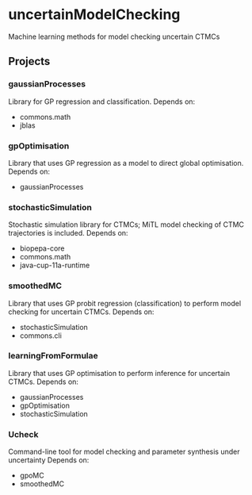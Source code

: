 # uncertainModelChecking
Machine learning methods for model checking uncertain CTMCs


## Projects

### gaussianProcesses
Library for GP regression and classification.
Depends on:
- commons.math
- jblas

### gpOptimisation
Library that uses GP regression as a model to direct global optimisation.
Depends on:
- gaussianProcesses

### stochasticSimulation
Stochastic simulation library for CTMCs; MiTL model checking of CTMC trajectories is included.
Depends on:
- biopepa-core
- commons.math
- java-cup-11a-runtime

### smoothedMC
Library that uses GP probit regression (classification) to perform model checking for uncertain CTMCs.
Depends on:
- stochasticSimulation
- commons.cli

### learningFromFormulae
Library that uses GP optimisation to perform inference for uncertain CTMCs.
Depends on:
- gaussianProcesses
- gpOptimisation
- stochasticSimulation

### Ucheck
Command-line tool for model checking and parameter synthesis under uncertainty
Depends on:
- gpoMC
- smoothedMC


